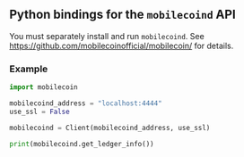 ## Python bindings for the `mobilecoind` API

You must separately install and run `mobilecoind`. See https://github.com/mobilecoinofficial/mobilecoin/ for details.


### Example

``` python
import mobilecoin

mobilecoind_address = "localhost:4444"
use_ssl = False

mobilecoind = Client(mobilecoind_address, use_ssl)

print(mobilecoind.get_ledger_info())

```



